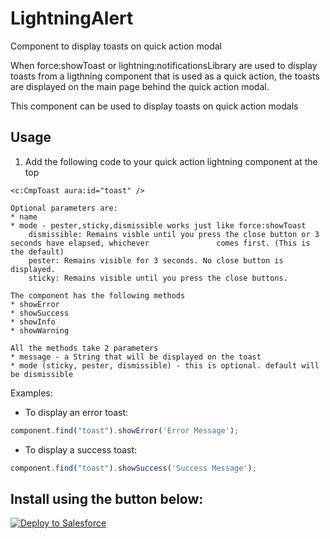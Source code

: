 # LightningAlert

Component to display toasts on quick action modal 

When force:showToast or lightning:notificationsLibrary are used to display toasts from a ligthning component that is used as a quick action, the toasts are displayed on the main page behind the quick action modal.

This component can be used to display toasts on quick action modals

## Usage

1. Add the following code to your quick action lightning component at the top

```
<c:CmpToast aura:id="toast" />
```

```
Optional parameters are:
* name 
* mode - pester,sticky,dismissible works just like force:showToast
	dismissible: Remains visble until you press the close button or 3 seconds have elapsed, whichever 				comes first. (This is the default)
	pester: Remains visible for 3 seconds. No close button is displayed.
	sticky: Remains visible until you press the close buttons.
```

```
The component has the following methods
* showError
* showSuccess
* showInfo
* showWarning

All the methods take 2 parameters
* message - a String that will be displayed on the toast
* mode (sticky, pester, dismissible) - this is optional. default will be dismissible
```

Examples:
* To display an error toast:

```javascript
component.find("toast").showError('Error Message');
```

* To display a success toast:

```javascript
component.find("toast").showSuccess('Success Message');
```

## Install using the button below:

<a href="https://githubsfdeploy.herokuapp.com?owner=veenasundara&repo=LightningToast">
  <img alt="Deploy to Salesforce"
       src="https://raw.githubusercontent.com/afawcett/githubsfdeploy/master/src/main/webapp/resources/img/deploy.png">
</a>
